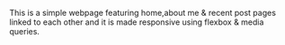 This is a simple webpage featuring home,about me & recent post pages linked to each other and it is made responsive using flexbox & media queries.
